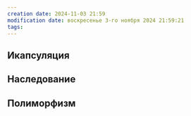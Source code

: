 ```yaml
---
creation date: 2024-11-03 21:59
modification date: воскресенье 3-го ноября 2024 21:59:21
tags: 
---
```

## Икапсуляция

## Наследование

## Полиморфизм